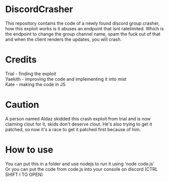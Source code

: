 # DiscordCrasher
This repository contains the code of a newly found discord group crasher, how this exploit works is it abuses an endpoint that isnt ratelimited. Which is the endpoint to change the group channel name, spam the fuck out of that and when the client renders the updates, you will crash.
# Credits #
Trial - finding the exploit<br />
Yaekith - improving the code and implementing it into mist<br />
Kate - making the code in JS<br />

# Caution #
A person named Aldaz skidded this crash exploit from trial and is now claiming clout for it, skids don't deserve clout. He's also trying to get it patched, so now it's a race to get it patched first because of him.

# How to use #
You can put this in a folder and use nodejs to run it using 'node code.js' <br />
Or you can put the code from code.js into your console on discord (CTRL SHIFT I TO OPEN)
